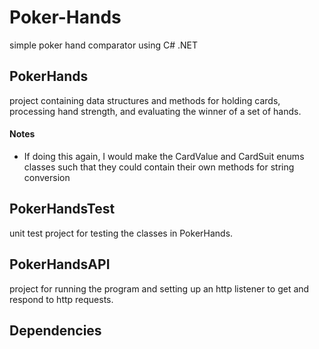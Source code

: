# Poker-Hands
simple poker hand comparator using C# .NET 

## PokerHands
project containing data structures and methods for holding cards, 
processing hand strength, and evaluating the winner of a set of hands.

#### Notes

- If doing this again, I would make the CardValue and CardSuit enums
classes such that they could contain their own methods for string 
conversion

## PokerHandsTest
unit test project for testing the classes in PokerHands.

## PokerHandsAPI
project for running the program and setting up an http listener to get 
and respond to http requests.

## Dependencies
